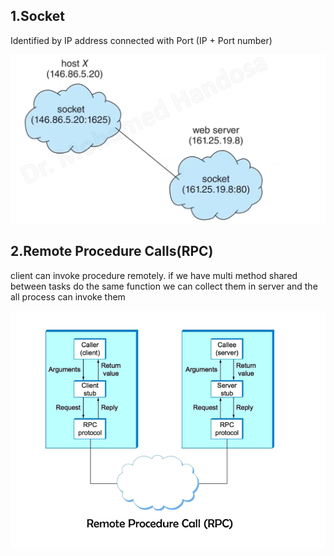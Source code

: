 ## 1.Socket 

Identified by IP address connected with Port (IP + Port number)

![screen](./images/6.1.png)

## 2.Remote Procedure Calls(RPC)

client can invoke procedure remotely.
if we have multi method shared between tasks do the same function we can collect them in server and the all process can invoke them 


![screen](./images/6.2.png)
